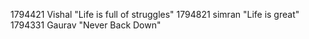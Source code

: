 1794421  Vishal "Life is full of struggles"
1794821  simran "Life is great"
1794331  Gaurav "Never Back Down"
